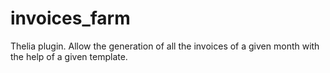 invoices_farm
=============

Thelia plugin. Allow the generation of all the invoices of a given month with the help of a given template.

